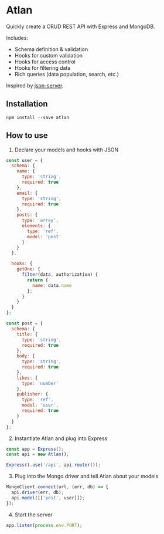 # Atlan

Quickly create a CRUD REST API with Express and MongoDB.

Includes:

* Schema definition & validation
* Hooks for custom validation
* Hooks for access control
* Hooks for filtering data
* Rich queries (data population, search, etc.)

Inspired by [json-server](https://github.com/typicode/json-server).

## Installation

`npm install --save atlan`

## How to use

1. Declare your models and hooks with JSON

```javascript
const user = {
  schema: {
    name: {
      type: 'string',
      required: true
    },
    email: {
      type: 'string',
      required: true
    },
    posts: {
      type: 'array',
      elements: {
        type: 'ref',
        model: 'post'
      }
    }
  },

  hooks: {
    getOne: {
      filter(data, authorization) {
        return {
          name: data.name
        };
      }
    }
  }
};

const post = {
  schema: {
    title: {
      type: 'string',
      required: true
    },
    body: {
      type: 'string',
      required: true
    },
    likes: {
      type: 'number'
    },
    publisher: {
      type: 'ref',
      model: 'user',
      required: true
    }
  }
};
```

2. Instantiate Atlan and plug into Express

```javascript
const app = Express();
const api = new Atlan();

Express().use('/api', api.router());
```

3. Plug into the Mongo driver and tell Atlan about your models

```javascript
MongoClient.connect(url, (err, db) => {
  api.driver(err, db);
  api.model([['post', user]]);
});
```

4. Start the server

```javascript
app.listen(process.env.PORT);
```
